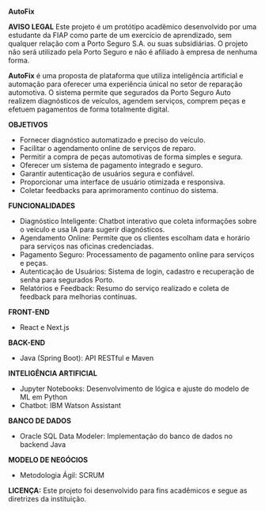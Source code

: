 **AutoFix**

**AVISO LEGAL**
Este projeto é um protótipo acadêmico desenvolvido por uma estudante da FIAP como parte de um exercício de aprendizado, sem qualquer relação com a Porto Seguro S.A. ou suas subsidiárias. O projeto não será utilizado pela Porto Seguro e não é afiliado à empresa de nenhuma forma.

**AutoFix** é uma proposta de plataforma que utiliza inteligência artificial e automação para oferecer uma experiência únical no setor de reparação automotiva. O sistema permite que segurados da Porto Seguro Auto realizem diagnósticos de veículos, agendem serviços, comprem peças e efetuem pagamentos de forma totalmente digital.

**OBJETIVOS**
- Fornecer diagnóstico automatizado e preciso do veículo.
- Facilitar o agendamento online de serviços de reparo.
- Permitir a compra de peças automotivas de forma simples e segura.
- Oferecer um sistema de pagamento integrado e seguro.
- Garantir autenticação de usuários segura e confiável.
- Proporcionar uma interface de usuário otimizada e responsiva.
- Coletar feedbacks para aprimoramento contínuo do sistema.

**FUNCIONALIDADES**
- Diagnóstico Inteligente: Chatbot interativo que coleta informações sobre o veículo e usa IA para sugerir diagnósticos.
- Agendamento Online: Permite que os clientes escolham data e horário para serviços nas oficinas credenciadas.
- Pagamento Seguro: Processamento de pagamento online para serviços e peças.
- Autenticação de Usuários: Sistema de login, cadastro e recuperação de senha para segurados Porto.
- Relatórios e Feedback: Resumo do serviço realizado e coleta de feedback para melhorias contínuas.

**FRONT-END**
- React e Next.js

**BACK-END**
- Java (Spring Boot): API RESTful e Maven

**INTELIGÊNCIA ARTIFICIAL**
- Jupyter Notebooks: Desenvolvimento de lógica e ajuste do modelo de ML em Python
- Chatbot: IBM Watson Assistant

**BANCO DE DADOS**
- Oracle SQL Data Modeler: Implementação do banco de dados no backend Java

**MODELO DE NEGÓCIOS**
- Metodologia Ágil: SCRUM

**LICENÇA:** Este projeto foi desenvolvido para fins acadêmicos e segue as diretrizes da instituição.
